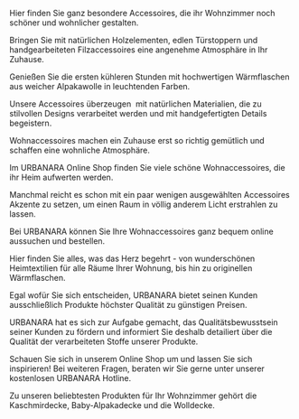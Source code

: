 Hier finden Sie ganz besondere Accessoires, die ihr Wohnzimmer noch schöner und wohnlicher gestalten.

Bringen Sie mit natürlichen Holzelementen, edlen Türstoppern und handgearbeiteten Filzaccessoires eine angenehme Atmosphäre in Ihr Zuhause.

Genießen Sie die ersten kühleren Stunden mit hochwertigen Wärmflaschen aus weicher Alpakawolle in leuchtenden Farben.

Unsere Accessoires überzeugen  mit natürlichen Materialien, die zu stilvollen Designs verarbeitet werden und mit handgefertigten Details begeistern.

Wohnaccessoires machen ein Zuhause erst so richtig gemütlich und schaffen eine wohnliche Atmosphäre.

Im URBANARA Online Shop finden Sie viele schöne Wohnaccessoires, die ihr Heim aufwerten werden.

Manchmal reicht es schon mit ein paar wenigen ausgewählten Accessoires Akzente zu setzen, um einen Raum in völlig anderem Licht erstrahlen zu lassen.

Bei URBANARA können Sie Ihre Wohnaccessoires ganz bequem online aussuchen und bestellen.

Hier finden Sie alles, was das Herz begehrt - von wunderschönen Heimtextilien für alle Räume Ihrer Wohnung, bis hin zu originellen Wärmflaschen.

Egal wofür Sie sich entscheiden, URBANARA bietet seinen Kunden ausschließlich Produkte höchster Qualität zu günstigen Preisen.

URBANARA hat es sich zur Aufgabe gemacht, das Qualitätsbewusstsein seiner Kunden zu fördern und informiert Sie deshalb detailiert über die Qualität der verarbeiteten Stoffe unserer Produkte.

Schauen Sie sich in unserem Online Shop um und lassen Sie sich inspirieren! Bei weiteren Fragen, beraten wir Sie gerne unter unserer kostenlosen URBANARA Hotline.

Zu unseren beliebtesten Produkten für Ihr Wohnzimmer gehört die Kaschmirdecke, Baby-Alpakadecke und die Wolldecke.
